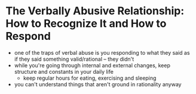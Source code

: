 # The Verbally Abusive Relationship: How to Recognize It and How to Respond

* one of the traps of verbal abuse is you responding to what they said as if they said something valid/rational – they didn't
* while you're going through internal and external changes, keep structure and constants in your daily life
  * keep regular hours for eating, exercising and sleeping
* you can't understand things that aren't ground in rationality anyway